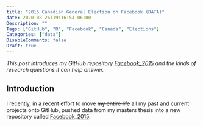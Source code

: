 ```yaml
---
title: "2015 Canadian General Election on Facebook (DATA)"
date: 2020-08-26T19:16:54-06:00
Description: ""
Tags: ["GitHub", "R", "Facebook", "Canada", "Elections"]
Categories: ["data"]
DisableComments: false
Draft: true
---
```


*This post introduces my GitHub repository [Facebook_2015](https://github.com/Lucas-Czarnecki/Facebook_Canada2015) and the kinds of research questions it can help answer.*

## Introduction 

I recently, in a recent effort to move ~~my entire life~~ all my past and current projects onto GitHub, pushed data from my masters thesis into a new repository called [Facebook_2015](https://github.com/Lucas-Czarnecki/Facebook_Canada2015).